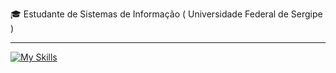 
<p>🎓 Estudante de Sistemas de Informação ( Universidade Federal de Sergipe ) </p>
<hr>

[![My Skills](https://skillicons.dev/icons?i=java,spring,mongodb,postgresql,git)](https://skillicons.dev)
<!-- aws,docker -->

